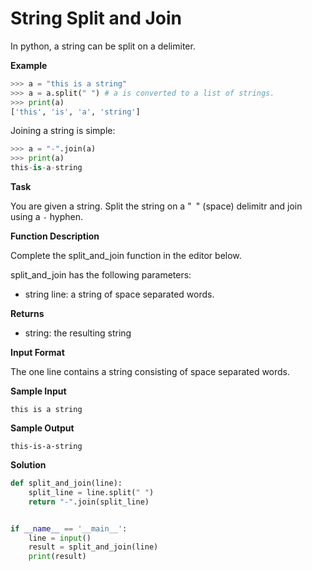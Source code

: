 # String Split and Join

In python, a string can be split on a delimiter.

__Example__

```python
>>> a = "this is a string"
>>> a = a.split(" ") # a is converted to a list of strings.
>>> print(a)
['this', 'is', 'a', 'string']
```

Joining a string is simple:

```python
>>> a = "-".join(a)
>>> print(a)
this-is-a-string
```

__Task__

You are given a string. Split the string on a "``` ```" (space) delimitr and join using a ```-``` hyphen.

__Function Description__

Complete the split_and_join function in the editor below.

split_and_join has the following parameters:

- string line: a string of space separated words.

__Returns__

- string: the resulting string

__Input Format__

The one line contains a string consisting of space separated words.

__Sample Input__

```
this is a string
```

__Sample Output__

```
this-is-a-string
```

__Solution__

```python
def split_and_join(line):
    split_line = line.split(" ")
    return "-".join(split_line)


if __name__ == '__main__':
    line = input()
    result = split_and_join(line)
    print(result)
```

